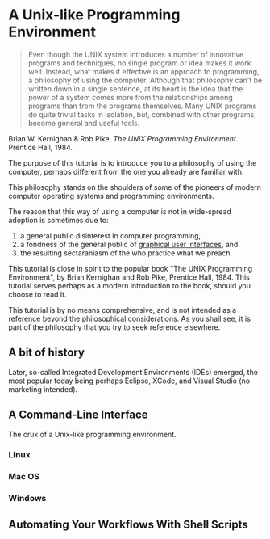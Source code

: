 # A Unix-like Programming Environment

> Even though the UNIX system introduces a number of innovative programs and
> techniques, no single program or idea makes it work well. Instead, what makes
> it effective is an approach to programming, a philosophy of using the
> computer. Although that philosophy can't be written down in a single
> sentence, at its heart is the idea that the power of a system comes more from
> the relationships among programs than from the programs themselves. Many UNIX
> programs do quite trivial tasks in isolation, but, combined with other
> programs, become general and useful tools.

Brian W. Kernighan & Rob Pike. _The UNIX Programming Environment_. Prentice
Hall, 1984.

The purpose of this tutorial is to introduce you to a philosophy of using the
computer, perhaps different from the one you already are familiar with.

This philosophy stands on the shoulders of some of the pioneers of modern
computer operating systems and programming environments.

The reason that this way of using a computer is not in wide-spread adoption is
sometimes due to:

1. a general public disinterest in computer programming,
2. a fondness of the general public of [graphical user
interfaces](http://en.wikipedia.org/wiki/Graphical_user_interface), and
3. the resulting sectaraniasm of the who practice what we preach.

This tutorial is close in spirit to the popular book "The UNIX Programming
Environment", by Brian Kernighan and Rob Pike, Prentice Hall, 1984. This
tutorial serves perhaps as a modern introduction to the book, should you choose
to read it.

This tutorial is by no means comprehensive, and is not intended as a reference
beyond the philosophical considerations. As you shall see, it is part of the
philosophy that you try to seek reference elsewhere.

## A bit of history

Later, so-called Integrated Development Environments (IDEs) emerged, the most
popular today being perhaps Eclipse, XCode, and Visual Studio (no marketing
intended).

## A Command-Line Interface

The crux of a Unix-like programming environment.

### Linux

### Mac OS

### Windows

## Automating Your Workflows With Shell Scripts
